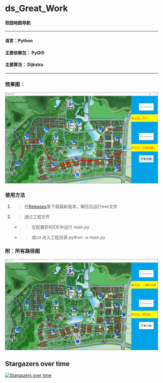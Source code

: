 # ds_Great_Work
#### 校园地图导航
***
#### 语言：Python
#### 主要依赖包： PyQt5
#### 主要算法： Dijkstra
***
### 效果图：
![result.png](/result_res/result.png)
### 使用方法
1. > 在[Releases](https://github.com/zxyup/ds_Great_Work/releases/tag/v1)里下载最新版本，解压后运行exe文件
2. > 通过工程文件
    - > 在配置好的IDE中运行 main.py
    - > 或cd 进入工程目录  python -u main.py
### 附：所有路径图
![routine.png](/result_res/routine.png)

## Stargazers over time

[![Stargazers over time](https://starchart.cc/zxyup/ds_Great_Work.svg)](https://starchart.cc/zxyup/ds_Great_Work)

